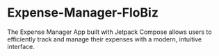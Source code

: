 # Expense-Manager-FloBiz
The Expense Manager App built with Jetpack Compose allows users to efficiently track and manage their expenses with a modern, intuitive interface.
